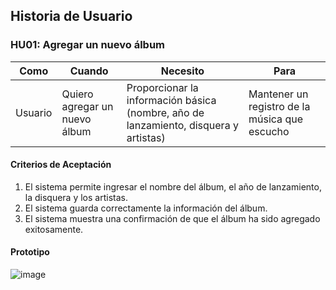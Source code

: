 ## Historia de Usuario

### HU01: Agregar un nuevo álbum

| **Como** | **Cuando** | **Necesito** | **Para** |
|----------|------------|---------------|----------|
| Usuario  | Quiero agregar un nuevo álbum | Proporcionar la información básica (nombre, año de lanzamiento, disquera y artistas) | Mantener un registro de la música que escucho |

#### Criterios de Aceptación
1. El sistema permite ingresar el nombre del álbum, el año de lanzamiento, la disquera y los artistas.
2. El sistema guarda correctamente la información del álbum.
3. El sistema muestra una confirmación de que el álbum ha sido agregado exitosamente.

#### Prototipo
![image](https://github.com/user-attachments/assets/8f3f24ad-4eb9-4e97-aeae-87d6474b004b)

